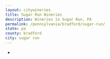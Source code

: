 ```yaml
---
layout: citywineries
title: Sugar Run Wineries
description: Wineries in Sugar Run, PA
permalink: /pennsylvania/bradford/sugar-run/
state: pa
county: bradford
city: sugar run
---
```

-

